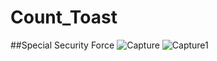 # Count_Toast
##Special Security Force
![Capture](https://user-images.githubusercontent.com/99094848/202840579-bb3a77e3-9523-41ac-9b7b-cdeed89a1ce7.PNG)
![Capture1](https://user-images.githubusercontent.com/99094848/202840582-7446a133-400e-4fa1-9e59-c727b6970625.PNG)
